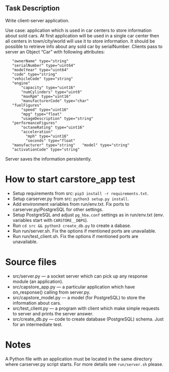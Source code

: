## Task Description
Write client-server application.

Use case: application which is used in car centers to store information
about sold cars. At first application will be used in a single car center then
all centers in town/city/world will use it to store information. It should be
possible to retrieve info about any sold car by serialNumber.
Clients pass to server an Object “Car” with following attributes:
```
   "ownerName" type="string"
   "serialNumber" type="uint64"
   "modelYear" type="uint64"
   "code" type="string"
   "vehicleCode" type="string"
   "engine"
       "capacity" type="uint16"
       "numCylinders" type="uint8"
       "maxRpm" type="uint16"
       "manufacturerCode" type="char"
   "fuelFigures"
       "speed" type="uint16"
       "mpg" type="float"
       "usageDescription" type="string"
   "performanceFigures"
       "octaneRating" type="uint16"
       "acceleration"
         "mph" type="uint16"
         "seconds" type="float"
   "manufacturer" type="string"   "model" type="string"
   "activationCode" type="string"
```
Server saves the information persistently.


# How to start carstore_app test
* Setup requirements from src: `pip3 install -r requirements.txt`.
* Setup carserver.py from src: `python3 setup.py install`.
* Add environment variables from run/env.txt. Fix ports to carserver.py/PostgreSQL for other settings.
* Setup PostgreSQL and adjust `pg_hba.conf` settings as in run/env.txt (env. variables start with `CARSTORE__DBPG`).
* Run `cd src && python3 create_db.py` to create a dabase.
* Run run/server.sh. Fix the options if mentioned ports are unavailable.
* Run run/test_client.sh. Fix the options if mentioned ports are unavailable.


# Source files
* src/server.py — a socket server which can pick up any response module (an application).
* src/capstore_app.py — a particular application which have on_response() calling from server.py.
* src/capstore_model.py — a model (for PostgreSQL) to store the information about cars.
* src/test_client.py — a program with client which make simple requests to server and prints the server answer.
* src/create_db.py — code to create database (PostgreSQL) schema. Just for an intermediate test.


# Notes
A Python file with an application must be located in the same directory where carserver.py script starts. For more details see `run/server.sh` please.
